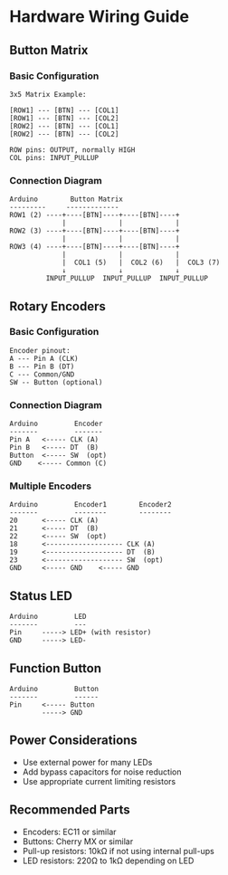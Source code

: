# Hardware Wiring Guide

## Button Matrix

### Basic Configuration
```
3x5 Matrix Example:

[ROW1] --- [BTN] --- [COL1]
[ROW1] --- [BTN] --- [COL2]
[ROW2] --- [BTN] --- [COL1]
[ROW2] --- [BTN] --- [COL2]

ROW pins: OUTPUT, normally HIGH
COL pins: INPUT_PULLUP
```

### Connection Diagram
```
Arduino        Button Matrix
---------     -------------
ROW1 (2) ----+----[BTN]----+----[BTN]----+
             |             |             |
ROW2 (3) ----+----[BTN]----+----[BTN]----+
             |             |             |
ROW3 (4) ----+----[BTN]----+----[BTN]----+
             |             |             |
             |  COL1 (5)   |  COL2 (6)   |  COL3 (7)
             ↓             ↓             ↓
         INPUT_PULLUP  INPUT_PULLUP  INPUT_PULLUP
```

## Rotary Encoders

### Basic Configuration
```
Encoder pinout:
A --- Pin A (CLK)
B --- Pin B (DT)
C --- Common/GND
SW -- Button (optional)
```

### Connection Diagram
```
Arduino         Encoder
-------         -------
Pin A   <----- CLK (A)
Pin B   <----- DT  (B)
Button  <----- SW  (opt)
GND    <----- Common (C)
```

### Multiple Encoders
```
Arduino         Encoder1        Encoder2
-------         --------        --------
20      <----- CLK (A)
21      <----- DT  (B)
22      <----- SW  (opt)
18      <------------------- CLK (A)
19      <------------------- DT  (B)
23      <------------------- SW  (opt)
GND     <----- GND    <----- GND
```

## Status LED
```
Arduino         LED
-------         ---
Pin     -----> LED+ (with resistor)
GND     -----> LED-
```

## Function Button
```
Arduino         Button
-------         ------
Pin     <----- Button
        -----> GND
```

## Power Considerations
- Use external power for many LEDs
- Add bypass capacitors for noise reduction
- Use appropriate current limiting resistors

## Recommended Parts
- Encoders: EC11 or similar
- Buttons: Cherry MX or similar
- Pull-up resistors: 10kΩ if not using internal pull-ups
- LED resistors: 220Ω to 1kΩ depending on LED
